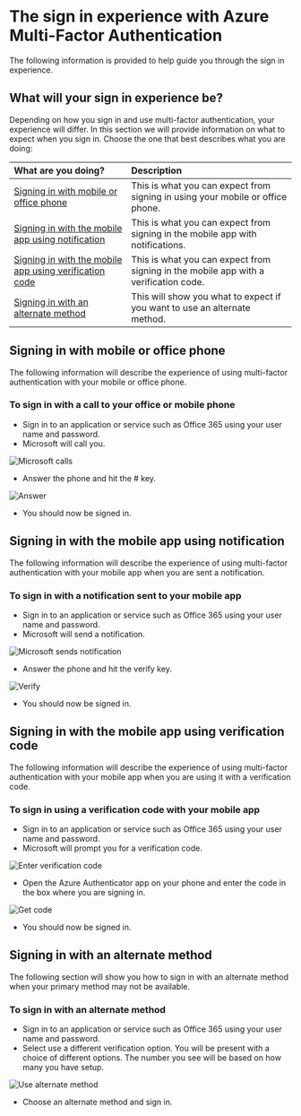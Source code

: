 <properties 
	pageTitle="Azure MFA Signin experience with Azure Multi-Factor Authentication" 
	description="This page will provide you guidance on where to go to see the various signin methods available with Azure MFA." 
	services="multi-factor-authentication" 
	documentationCenter="" 
	authors="billmath" 
	manager="stevenpo" 
	editor="curtland"/>

<tags 
	ms.service="multi-factor-authentication" 
	ms.workload="identity" 
	ms.tgt_pltfrm="na" 
	ms.devlang="na" 
	ms.topic="article" 
	ms.date="10/5/2015" 
	ms.author="billmath"/>

# The sign in experience with Azure Multi-Factor Authentication
The following information is provided to help guide you through the sign in experience.


## What will your sign in experience be?
Depending on how you sign in and use multi-factor authentication, your experience will differ.  In this section we will provide information on what to expect when you sign in.  Choose the one that best describes what you are doing:


What are you doing?|Description
:------------- | :------------- | 
[Signing in with mobile or office phone](#signing-in-with-mobile-or-office-phone) | This is what you can expect from signing in using your mobile or office phone.
[Signing in with the mobile app using notification](#signing-in-with-the-mobile-app-using-notification) | This is what you can expect from signing in the mobile app with notifications.
[Signing in with the mobile app using verification code](#signing-in-with-the-mobile-app-using-verification-code)|This is what you can expect from signing in the mobile app with a verification code.
[Signing in with an alternate method](#signing-in-with-an-alternate-method)|This will show you what to expect if you want to use an alternate method.

## Signing in with mobile or office phone

The following information will describe the experience of using multi-factor authentication with your mobile or office phone.

### To sign in with a call to your office or mobile phone

- Sign in to an application or service such as Office 365 using your user name and password.
- Microsoft will call you.

![Microsoft calls](./media/multi-factor-authentication-end-user-signin-phone/call.png)

- Answer the phone and hit the # key.

![Answer](./media/multi-factor-authentication-end-user-signin-phone/phone.png)

- You should now be signed in.</li>

## Signing in with the mobile app using notification

The following information will describe the experience of using multi-factor authentication with your mobile app when you are sent a notification.

### To sign in with a notification sent to your mobile app

- Sign in to an application or service such as Office 365 using your user name and password.
- Microsoft will send a notification.

![Microsoft sends notification](./media/multi-factor-authentication-end-user-signin-app-notify/notify.png)


- Answer the phone and hit the verify key.

![Verify](./media/multi-factor-authentication-end-user-signin-app-notify/phone.png)


- You should now be signed in.


## Signing in with the mobile app using verification code

The following information will describe the experience of using multi-factor authentication with your mobile app when you are using it with a verification code.

### To sign in using a verification code with your mobile app

- Sign in to an application or service such as Office 365 using your user name and password.
- Microsoft will prompt you for a verification code.

![Enter verification code](./media/multi-factor-authentication-end-user-signin-app-verify/verify.png)

- Open the Azure Authenticator app on your phone and enter the code in the box where you are signing in.

![Get code](./media/multi-factor-authentication-end-user-signin-app-verify/phone.png)

- You should now be signed in.


## Signing in with an alternate method


The following section will show you how to sign in with an alternate method when your primary method may not be available.

### To sign in with an alternate method

- Sign in to an application or service such as Office 365 using your user name and password.
- Select use a different verification option.  You will be present with a choice of different options. The number you see will be based on how many you have setup.

![Use alternate method](./media/multi-factor-authentication-end-user-signin-alt/alt.png)

- Choose an alternate method and sign in.

 